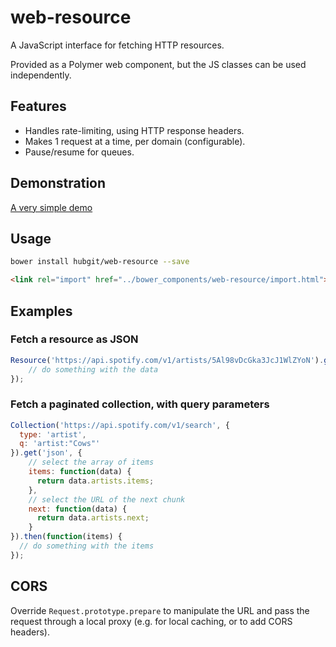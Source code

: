 # web-resource

A JavaScript interface for fetching HTTP resources.

Provided as a Polymer web component, but the JS classes can be used independently.

## Features

* Handles rate-limiting, using HTTP response headers.
* Makes 1 request at a time, per domain (configurable).
* Pause/resume for queues.

## Demonstration

[A very simple demo](http://git.macropus.org/web-resource/demo.html)

## Usage

```bash
bower install hubgit/web-resource --save
```

```html
<link rel="import" href="../bower_components/web-resource/import.html">
```

## Examples

### Fetch a resource as JSON

```javascript
Resource('https://api.spotify.com/v1/artists/5Al98vDcGka3JcJ1WlZYoN').get('json').then(function(data) {
    // do something with the data
});
```

### Fetch a paginated collection, with query parameters

```javascript
Collection('https://api.spotify.com/v1/search', {
  type: 'artist',
  q: 'artist:"Cows"'
}).get('json', {
    // select the array of items
    items: function(data) {
      return data.artists.items;
    },
    // select the URL of the next chunk
    next: function(data) {
      return data.artists.next;
    }
}).then(function(items) {
  // do something with the items
});
```

## CORS

Override `Request.prototype.prepare` to manipulate the URL and pass the request through a local proxy (e.g. for local caching, or to add CORS headers).
